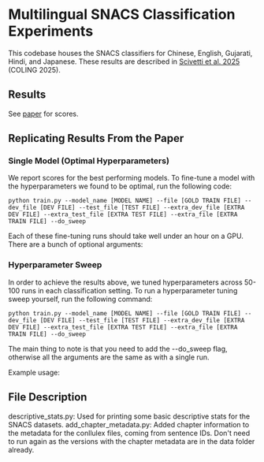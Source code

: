 # Multilingual SNACS Classification Experiments

This codebase houses the SNACS classifiers for Chinese, English, Gujarati, Hindi, and Japanese. These results are described in [Scivetti et al. 2025](https://people.cs.georgetown.edu/nschneid/p/xlingsnacs.pdf) (COLING 2025).

## Results

See [paper](https://people.cs.georgetown.edu/nschneid/p/xlingsnacs.pdf) for scores.



## Replicating Results From the Paper

### Single Model (Optimal Hyperparameters)
We report scores for the best performing models. To fine-tune a model with the hyperparameters we found to be optimal, run the following code:

```
python train.py --model_name [MODEL NAME] --file [GOLD TRAIN FILE] --dev_file [DEV FILE] --test_file [TEST FILE] --extra_dev_file [EXTRA DEV FILE] --extra_test_file [EXTRA TEST FILE] --extra_file [EXTRA TRAIN FILE] --do_sweep
```


Each of these fine-tuning runs should take well under an hour on a GPU. There are a bunch of optional arguments:


### Hyperparameter Sweep
In order to achieve the results above, we tuned hyperparameters across 50-100 runs in each classification setting. To run a hyperparameter tuning sweep yourself, run the following command:
```
python train.py --model_name [MODEL NAME] --file [GOLD TRAIN FILE] --dev_file [DEV FILE] --test_file [TEST FILE] --extra_dev_file [EXTRA DEV FILE] --extra_test_file [EXTRA TEST FILE] --extra_file [EXTRA TRAIN FILE] --do_sweep
```

The main thing to note is that you need to add the --do_sweep flag, otherwise all the arguments are the same as with a single run.

Example usage:


## File Description

descriptive_stats.py: Used for printing some basic descriptive stats for the SNACS datasets.
add_chapter_metadata.py: Added chapter information to the metadata for the conllulex files, coming from sentence IDs. Don't need to run again as the versions with the chapter metadata are in the data folder already.






